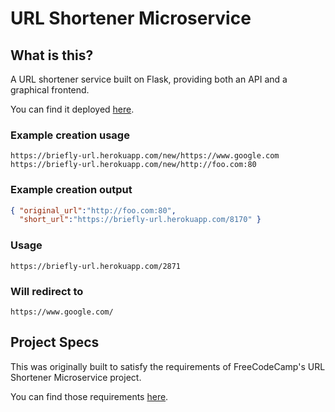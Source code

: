 # URL Shortener Microservice

## What is this?

A URL shortener service built on Flask, providing both an API and a graphical frontend.

You can find it deployed [here](https://briefly-url.herokuapp.com/).

### Example creation usage

```url
https://briefly-url.herokuapp.com/new/https://www.google.com
https://briefly-url.herokuapp.com/new/http://foo.com:80
```

### Example creation output

```json
{ "original_url":"http://foo.com:80",
  "short_url":"https://briefly-url.herokuapp.com/8170" }
```

### Usage

```url
https://briefly-url.herokuapp.com/2871
```

### Will redirect to

```url
https://www.google.com/
```

## Project Specs

This was originally built to satisfy the requirements of FreeCodeCamp's URL Shortener Microservice project.

You can find those requirements [here](https://www.freecodecamp.org/challenges/url-shortener-microservice).